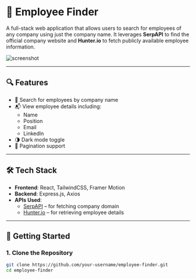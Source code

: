 # 🚀 Employee Finder

A full-stack web application that allows users to search for employees of any company using just the company name. It leverages **SerpAPI** to find the official company website and **Hunter.io** to fetch publicly available employee information.

![screenshot](./screenshot.png) <!-- You can change this to your actual screenshot file -->

---

## 🔍 Features

- 🔎 Search for employees by company name
- 📬 View employee details including:
  - Name
  - Position
  - Email
  - LinkedIn
- 🌗 Dark mode toggle
- 🔄 Pagination support

---

## 🛠 Tech Stack

- **Frontend**: React, TailwindCSS, Framer Motion
- **Backend**: Express.js, Axios
- **APIs Used**:
  - [SerpAPI](https://serpapi.com/) – for fetching company domain
  - [Hunter.io](https://hunter.io/) – for retrieving employee details

---

## 🚀 Getting Started

### 1. Clone the Repository

```bash
git clone https://github.com/your-username/employee-finder.git
cd employee-finder
